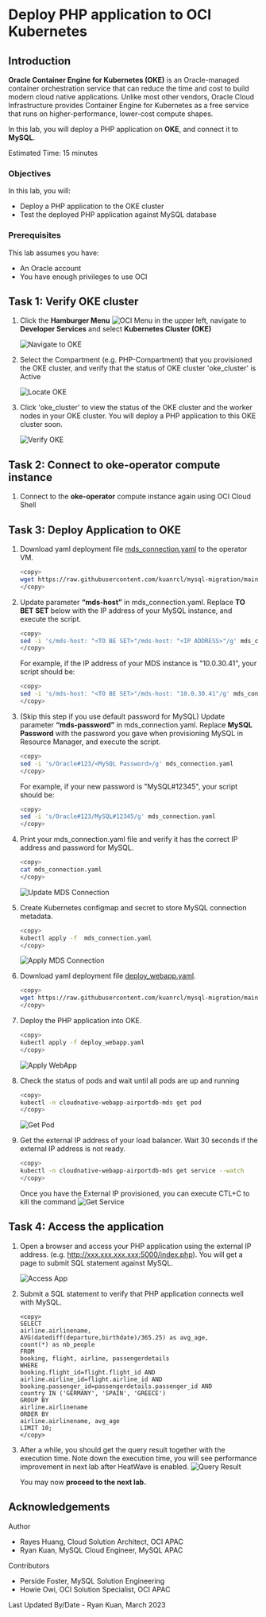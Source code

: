 # Deploy PHP application to OCI Kubernetes

## Introduction

**Oracle Container Engine for Kubernetes (OKE)** is an Oracle-managed container orchestration service that can reduce the time and cost to build modern cloud native applications. Unlike most other vendors, Oracle Cloud Infrastructure provides Container Engine for Kubernetes as a free service that runs on higher-performance, lower-cost compute shapes.

In this lab, you will deploy a PHP application on **OKE**, and connect it to **MySQL**.

Estimated Time: 15 minutes

### Objectives

In this lab, you will:

* Deploy a PHP application to the OKE cluster
* Test the deployed PHP application against MySQL database

### Prerequisites

This lab assumes you have:

* An Oracle account
* You have enough privileges to use OCI

## Task 1: Verify OKE cluster

1. Click the **Hamburger Menu** ![OCI Menu](images/hamburger.png) in the upper left, navigate to **Developer Services** and select **Kubernetes Cluster (OKE)**

    ![Navigate to OKE](images/navigate-to-oke.png)

2. Select the Compartment (e.g. PHP-Compartment) that you provisioned the OKE cluster, and verify that the status of OKE cluster 'oke_cluster' is Active

    ![Locate OKE](images/locate-oke-instance.png)

3. Click 'oke_cluster' to view the status of the OKE cluster and the worker nodes in your OKE cluster. You will deploy a PHP application to this OKE cluster soon.

    ![Verify OKE](images/oke-worker-nodes.png)

## Task 2: Connect to **oke-operator** compute instance

1. Connect to the **oke-operator** compute instance again using OCI Cloud Shell

## Task 3: Deploy Application to OKE

1. Download yaml deployment file [mds_connection.yaml](https://raw.githubusercontent.com/kuanrcl/mysql-migration/main/lab4/mds_connection.yaml) to the operator VM.

    ```bash
    <copy>
    wget https://raw.githubusercontent.com/kuanrcl/mysql-migration/main/lab4/mds_connection.yaml
    </copy>
    ```

2. Update parameter **“mds-host”** in mds_connection.yaml. Replace **TO BET SET** below with the IP address of your MySQL instance, and execute the script.

    ```bash
    <copy>
    sed -i 's/mds-host: "<TO BE SET>"/mds-host: "<IP ADDRESS>"/g' mds_connection.yaml
    </copy>
    ```

    For example, if the IP address of your MDS instance is "10.0.30.41", your script should be:

    ```bash
    <copy>
    sed -i 's/mds-host: "<TO BE SET>"/mds-host: "10.0.30.41"/g' mds_connection.yaml
    </copy>
    ```

3. (Skip this step if you use default password  for MySQL) Update parameter **“mds-password”** in mds_connection.yaml. Replace **MySQL Password** with the password you gave when provisioning MySQL in Resource Manager, and execute the script.

    ```bash
    <copy>
    sed -i 's/Oracle#123/<MySQL Password>/g' mds_connection.yaml
    </copy>
    ```

    For example, if your new password is "MySQL#12345", your script should be:

    ```bash
    <copy>
    sed -i 's/Oracle#123/MySQL#12345/g' mds_connection.yaml
    </copy>
    ```

4. Print your mds_connection.yaml file and verify it has the correct IP address and password for MySQL.

    ```bash
    <copy>
    cat mds_connection.yaml
    </copy>
    ```

    ![Update MDS Connection](images/mds-connection.png)

5. Create Kubernetes configmap and secret to store MySQL connection metadata.

    ```bash
    <copy>
    kubectl apply -f  mds_connection.yaml
    </copy>
    ```

    ![Apply MDS Connection](images/apply-mds-connection.png)

6. Download yaml deployment file [deploy_webapp.yaml](https://raw.githubusercontent.com/kuanrcl/mysql-migration/main/lab4/deploy_webapp.yaml).

    ```bash
    <copy>
    wget https://raw.githubusercontent.com/kuanrcl/mysql-migration/main/lab4/deploy_webapp.yaml
    </copy>
    ```

7. Deploy the PHP application into OKE.

    ```bash
    <copy>
    kubectl apply -f deploy_webapp.yaml
    </copy>
    ```

    ![Apply WebApp](images/apply-webapp.png)

8. Check the status of pods and wait until all pods are up and running

    ```bash
    <copy>
    kubectl -n cloudnative-webapp-airportdb-mds get pod
    </copy>
    ```

    ![Get Pod](images/get-pod.png)

9. Get the external IP address of your load balancer. Wait 30 seconds if the external IP address is not ready.

    ```bash
    <copy>
    kubectl -n cloudnative-webapp-airportdb-mds get service --watch
    </copy>

    ```

    Once you have the External IP provisioned, you can execute CTL+C to kill the command
    ![Get Service](images/get-service.png)

## Task 4: Access the application

1. Open a browser and access your PHP application using the external IP address. (e.g. http://xxx.xxx.xxx.xxx:5000/index.php). You will get a page to submit SQL statement against MySQL.

    ![Access App](images/access-app.png)

2. Submit a SQL statement to verify that PHP application connects well with MySQL.

    ```text
    <copy>
    SELECT
    airline.airlinename,
    AVG(datediff(departure,birthdate)/365.25) as avg_age,
    count(*) as nb_people
    FROM
    booking, flight, airline, passengerdetails
    WHERE
    booking.flight_id=flight.flight_id AND
    airline.airline_id=flight.airline_id AND
    booking.passenger_id=passengerdetails.passenger_id AND
    country IN ('GERMANY', 'SPAIN', 'GREECE')
    GROUP BY
    airline.airlinename
    ORDER BY
    airline.airlinename, avg_age
    LIMIT 10;
    </copy>
    ```

3. After a while, you should get the query result together with the execution time. Note down the execution time, you will see performance improvement in next lab after HeatWave is enabled.
    ![Query Result](images/query-result.png)

    You may now **proceed to the next lab.**

## Acknowledgements

Author

* Rayes Huang, Cloud Solution Architect, OCI APAC
* Ryan Kuan, MySQL Cloud Engineer, MySQL APAC

Contributors

* Perside Foster, MySQL Solution Engineering
* Howie Owi, OCI Solution Specialist, OCI APAC

Last Updated By/Date - Ryan Kuan, March 2023

